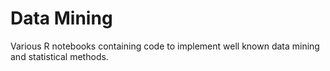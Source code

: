 # Data Mining

Various R notebooks containing code to implement well known data mining and statistical methods.
